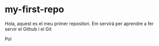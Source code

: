 # my-first-repo

Hola, aquest es el meu primer repositori. Em servirà per aprendre a fer servir el Github i el Git

Pol
